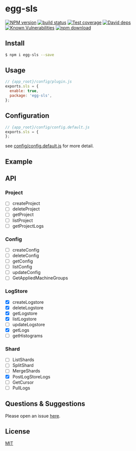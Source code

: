 # egg-sls

[![NPM version][npm-image]][npm-url]
[![build status][travis-image]][travis-url]
[![Test coverage][codecov-image]][codecov-url]
[![David deps][david-image]][david-url]
[![Known Vulnerabilities][snyk-image]][snyk-url]
[![npm download][download-image]][download-url]

[npm-image]: https://img.shields.io/npm/v/egg-sls.svg?style=flat-square
[npm-url]: https://npmjs.org/package/egg-sls
[travis-image]: https://img.shields.io/travis/eggjs/egg-sls.svg?style=flat-square
[travis-url]: https://travis-ci.org/eggjs/egg-sls
[codecov-image]: https://img.shields.io/codecov/c/github/eggjs/egg-sls.svg?style=flat-square
[codecov-url]: https://codecov.io/github/eggjs/egg-sls?branch=master
[david-image]: https://img.shields.io/david/eggjs/egg-sls.svg?style=flat-square
[david-url]: https://david-dm.org/eggjs/egg-sls
[snyk-image]: https://snyk.io/test/npm/egg-sls/badge.svg?style=flat-square
[snyk-url]: https://snyk.io/test/npm/egg-sls
[download-image]: https://img.shields.io/npm/dm/egg-sls.svg?style=flat-square
[download-url]: https://npmjs.org/package/egg-sls

<!--
Description here.
-->

## Install

```bash
$ npm i egg-sls --save
```

## Usage

```js
// {app_root}/config/plugin.js
exports.sls = {
  enable: true,
  package: 'egg-sls',
};
```

## Configuration

```js
// {app_root}/config/config.default.js
exports.sls = {
};
```

see [config/config.default.js](config/config.default.js) for more detail.

## Example

<!-- example here -->

## API

### Project

- [ ] createProject
- [ ] deleteProject
- [ ] getProject
- [ ] listProject
- [ ] getProjectLogs

### Config

- [ ] createConfig
- [ ] deleteConfig
- [ ] getConfig
- [ ] listConfig
- [ ] updateConfig
- [ ] GetAppliedMachineGroups

### LogStore

- [x] createLogstore
- [x] deleteLogstore
- [x] getLogstore
- [x] listLogstore
- [ ] updateLogstore
- [x] getLogs
- [ ] getHistograms

### Shard

- [ ] ListShards
- [ ] SplitShard
- [ ] MergeShards
- [x] PostLogStoreLogs
- [ ] GetCursor
- [ ] PullLogs

## Questions & Suggestions

Please open an issue [here](https://github.com/eggjs/egg/issues).

## License

[MIT](LICENSE)
